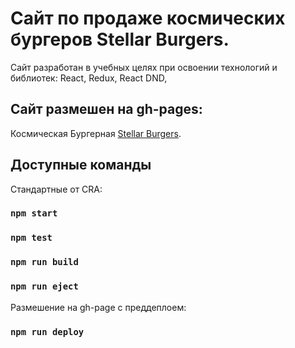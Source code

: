 # Сайт по продаже космических бургеров Stellar Burgers.

Сайт разработан в учебных целях при освоении  технологий и библиотек: React, Redux, React DND,

## Сайт размешен на gh-pages:

Космическая Бургерная [Stellar Burgers](https://zigfrei.github.io/react-burger/).

## Доступные команды

Стандартные от CRA:
### `npm start`
### `npm test`
### `npm run build`
### `npm run eject`

Размешение на gh-page с преддеплоем:

### `npm run deploy`

